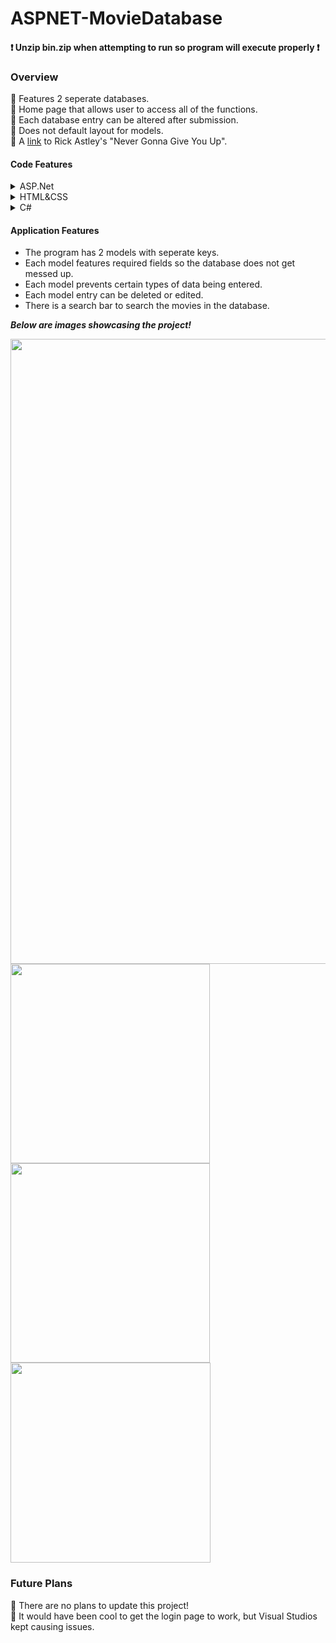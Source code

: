 # ASPNET-MovieDatabase


#### ❗ Unzip bin.zip when attempting to run so program will execute properly ❗ ####

### Overview ###

🔶 Features 2 seperate databases. <br>
🔶 Home page that allows user to access all of the functions. <br>
🔶 Each database entry can be altered after submission. <br>
🔶 Does not default layout for models. <br>
🔷 A <a href = "https://www.youtube.com/watch?v=dQw4w9WgXcQ">link</a> to Rick Astley's "Never Gonna Give You Up".

#### Code Features ####
<details> 
<summary>ASP.Net</summary>

🔻 .Net framework was defaulted in. Only subtle changes to the foundation. <br>
🔻 Uses "Microsoft.EntityFrameworkCore" <br>
🔻 Uses "Microsoft.EntityFrameworkCore.Design" <br>
🔻 Uses "Microsoft.EntityFrameworkCore.Relational" <br>
🔻 Uses "Microsoft.EntityFrameworkCore.Tools" <br>

</details>
<details> 
<summary>HTML&CSS</summary>

🔻 I relied on the foundation of C# Core Web App from Microsoft to build the Index, Create, Edit, Delete pages. <br>
🔻 Style changes and content within the pages were coded within style tages at the top of each CSHTML page. <br>
🏁 The only reason the above was done, was the application would not take any changes from the seperate style sheets. <br>


</details>
<details> 
<summary>C#</summary>

🔻 All of the C# that was generated by default was truly a blessing. <br>
🔻 Many changes were made to the C# so the code would pull data from different locations. <br>
🔻 Created custom Viewbags so data could be created, saved, and viewed for the second model. <br>
🔻 Created functions that would order the databases by the order in which the entries were entered. <br>

</details>



#### Application Features ####
* The program has 2 models with seperate keys. <br>
* Each model features required fields so the database does not get messed up. <br>
* Each model prevents certain types of data being entered. <br>
* Each model entry can be deleted or edited. <br>
* There is a search bar to search the movies in the database. <br>

___Below are images showcasing the project!___
<p float="left">
 <img src = "https://user-images.githubusercontent.com/96930484/148727886-3c5074bb-3038-4e7d-9e70-b38aca857e06.gif" width = "1000" />
 <img src = "https://user-images.githubusercontent.com/96930484/148728990-b0fe7bcd-ac0f-42a1-9481-fb34293f811a.jpg" width = "319" />
 <img src = "https://user-images.githubusercontent.com/96930484/148728998-d2d58057-6eeb-415f-8f6a-a2dcb2ab4e9f.jpg" width = "319" /> 
 <img src = "https://user-images.githubusercontent.com/96930484/148729005-4bcd685b-2a9f-4d54-ab6a-258ed567c356.jpg" width = "320" />
</p>

### Future Plans ###
🌟 There are no plans to update this project! <br> 
🌟 It would have been cool to get the login page to work, but Visual Studios kept causing issues.


